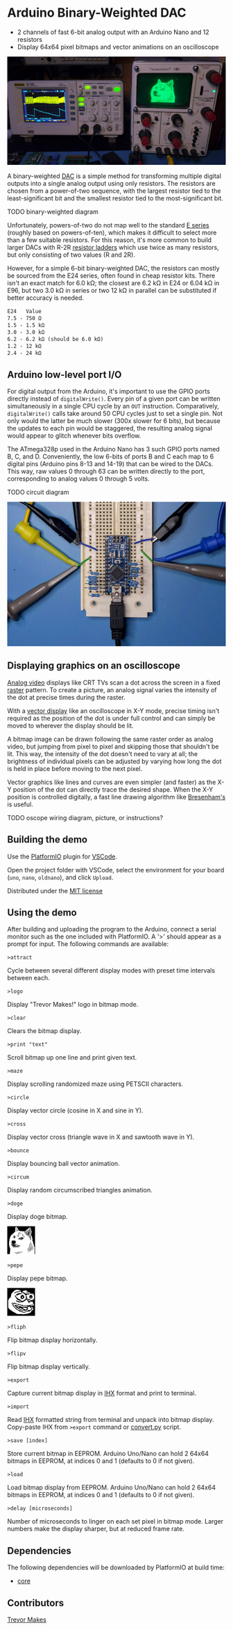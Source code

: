 # Arduino Binary-Weighted DAC

- 2 channels of fast 6-bit analog output with an Arduino Nano and 12 resistors
- Display 64x64 pixel bitmaps and vector animations on an oscilloscope

![](images/doge_scope.jpg)

A binary-weighted [DAC](https://en.wikipedia.org/wiki/Digital-to-analog_converter) is a simple method for transforming multiple digital outputs into a single analog output using only resistors. The resistors are chosen from a power-of-two sequence, with the largest resistor tied to the least-significant bit and the smallest resistor tied to the most-significant bit.

TODO binary-weighted diagram

Unfortunately, powers-of-two do not map well to the standard [E series](https://en.wikipedia.org/wiki/E_series_of_preferred_numbers) (roughly based on powers-of-ten), which makes it difficult to select more than a few suitable resistors. For this reason, it's more common to build larger DACs with R-2R [resistor ladders](https://en.wikipedia.org/wiki/Resistor_ladder) which use twice as many resistors, but only consisting of two values (R and 2R).

However, for a simple 6-bit binary-weighted DAC, the resistors can mostly be sourced from the E24 series, often found in cheap resistor kits. There isn't an exact match for 6.0 kΩ; the closest are 6.2 kΩ in E24 or 6.04 kΩ in E96, but two 3.0 kΩ in series or two 12 kΩ in parallel can be substituted if better accuracy is needed.

```
E24   Value
7.5 - 750 Ω
1.5 - 1.5 kΩ
3.0 - 3.0 kΩ
6.2 - 6.2 kΩ (should be 6.0 kΩ)
1.2 - 12 kΩ
2.4 - 24 kΩ
```

## Arduino low-level port I/O

For digital output from the Arduino, it's important to use the GPIO ports directly instead of `digitalWrite()`. Every pin of a given port can be written simultaneously in a single CPU cycle by an `OUT` instruction. Comparatively, `digitalWrite()` calls take around 50 CPU cycles just to set a single pin. Not only would the latter be much slower (300x slower for 6 bits), but because the updates to each pin would be staggered, the resulting analog signal would appear to glitch whenever bits overflow.

The ATmega328p used in the Arduino Nano has 3 such GPIO ports named B, C, and D. Conveniently, the low 6-bits of ports B and C each map to 6 digital pins (Arduino pins 8-13 and 14-19) that can be wired to the DACs. This way, raw values 0 through 63 can be written directly to the port, corresponding to analog values 0 through 5 volts.

TODO circuit diagram

![](images/breadboard.jpg)

## Displaying graphics on an oscilloscope

[Analog video](https://en.wikipedia.org/wiki/Analog_television) displays like CRT TVs scan a dot across the screen in a fixed [raster](https://en.wikipedia.org/wiki/Raster_scan) pattern. To create a picture, an analog signal varies the intensity of the dot at precise times during the raster.

With a [vector display](https://en.wikipedia.org/wiki/Vector_monitor) like an oscilloscope in X-Y mode, precise timing isn't required as the position of the dot is under full control and can simply be moved to wherever the display should be lit.

A bitmap image can be drawn following the same raster order as analog video, but jumping from pixel to pixel and skipping those that shouldn't be lit. This way, the intensity of the dot doesn't need to vary at all; the brightness of individual pixels can be adjusted by varying how long the dot is held in place before moving to the next pixel. 

Vector graphics like lines and curves are even simpler (and faster) as the X-Y position of the dot can directly trace the desired shape. When the X-Y position is controlled digitally, a fast line drawing algorithm like [Bresenham's](https://en.wikipedia.org/wiki/Bresenham's_line_algorithm) is useful.

TODO oscope wiring diagram, picture, or instructions?

## Building the demo

Use the [PlatformIO](https://platformio.org/) plugin for [VSCode](https://code.visualstudio.com/).

Open the project folder with VSCode, select the environment for your board (`uno`, `nano`, `oldnano`), and click `Upload`.

Distributed under the [MIT license](LICENSE.txt)

## Using the demo

After building and uploading the program to the Arduino, connect a serial monitor such as the one included with PlatformIO. A '>' should appear as a prompt for input. The following commands are available:

```
>attract
```
Cycle between several different display modes with preset time intervals between each.

```
>logo
```
Display "Trevor Makes!" logo in bitmap mode.

```
>clear
```
Clears the bitmap display.

```
>print "text"
```
Scroll bitmap up one line and print given text.

```
>maze
```
Display scrolling randomized maze using PETSCII characters.

```
>circle
```
Display vector circle (cosine in X and sine in Y).

```
>cross
```
Display vector cross (triangle wave in X and sawtooth wave in Y).

```
>bounce
```
Display bouncing ball vector animation.

```
>circum
```
Display random circumscribed triangles animation.

```
>doge
```
Display doge bitmap.

![](bitmaps/doge.png)

```
>pepe
```
Display pepe bitmap.

![](bitmaps/pepe.png)

```
>fliph
```
Flip bitmap display horizontally.

```
>flipv
```
Flip bitmap display vertically.

```
>export
```
Capture current bitmap display in [IHX](https://en.wikipedia.org/wiki/Intel_HEX) format and print to terminal.

```
>import
```
Read [IHX](https://en.wikipedia.org/wiki/Intel_HEX) formatted string from terminal and unpack into bitmap display. Copy-paste IHX from `>export` command or [convert.py](bitmaps/convert.py) script.

```
>save [index]
```
Store current bitmap in EEPROM. Arduino Uno/Nano can hold 2 64x64 bitmaps in EEPROM, at indices 0 and 1 (defaults to 0 if not given).

```
>load
```
Load bitmap display from EEPROM. Arduino Uno/Nano can hold 2 64x64 bitmaps in EEPROM, at indices 0 and 1 (defaults to 0 if not given).

```
>delay [microseconds]
```
Number of microseconds to linger on each set pixel in bitmap mode. Larger numbers make the display sharper, but at reduced frame rate.

## Dependencies

The following dependencies will be downloaded by PlatformIO at build time:

- [core](https://github.com/trevor-makes/core)

## Contributors

[Trevor Makes](mailto:the.trevor.makes@gmail.com)
